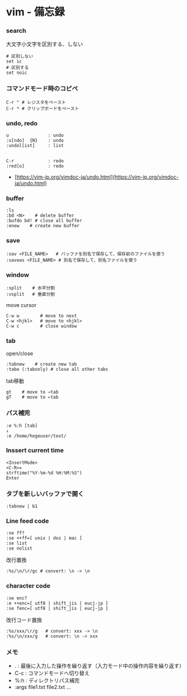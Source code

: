 # vim - 備忘録

### search 

大文字小文字を区別する、しない
``` 
# 区別しない
set ic
# 区別する
set noic
```

### コマンドモード時のコピペ

```vim
C-r " # レジスタをペースト
C-r * # クリップボードをペースト
```

### undo, redo

```vim
u               : undo
:u[ndo]  {N}    : undo
:undol[ist]     : list


C-r             : redo
:red[o]         : redo
```
* [https://vim-jp.org/vimdoc-ja/undo.html](https://vim-jp.org/vimdoc-ja/undo.html)

### buffer 

```vim
:ls
:bd <N>    # delete buffer
:bufdo bd! # close all buffer
:enew    # create new buffer
```



### save 

```vim
:sav <FILE_NAME>   # バッファを別名で保存して、保存前のファイルを使う
:saveas <FILE_NAME> # 別名で保存して、別名ファイルを使う
```



### window

```vim
:split    # 水平分割
:vsplit   # 垂直分割
```

move cursor 

```vim
C-w w        # move to next 
C-w <hjkl>   # move to <hjkl>
C-w c        # close window
```



### tab

open/close
```vim
:tabnew    # create new tab 
:tabo (:tabonly) # close all other tabs
```

tab移動

```vim
gt    # move to →tab
gT    # move to ←tab 
```



### パス補完

```
:e %:h [tab]
↓
:e /home/hogeuser/text/
```



### Inssert current time

```vim
<InsertMode>
<C-R>= 
strftime("%Y-%m-%d %H:%M:%S")
Enter
```





### タブを新しいバッファで開く

```vim
:tabnew | b1
```


### Line feed code

```vim
:se ff?
:se ++ff=[ unix | dos | mac ]
:se list
:se nolist
```

改行置換

```vim
:%s/\n/\r/gc # convert: \n -> \n
```


### character code

```vim
:se enc?
:e ++enc=[ utf8 | shift_jis | eucj-jp ]
:se fenc=[ utf8 | shift_jis | eucj-jp ]
```

改行コード置換

```vim
:%s/xxx/\r/g   # convert: xxx -> \n
:%s/\n/xxx/g   # convert: \n -> xxx
```





### メモ

* . : 最後に入力した操作を繰り返す（入力モード中の操作内容を繰り返す）
* C-c : コマンドモードへ切り替え
* %:h : ディレクトリパス補完
* :args file1.txt file2.txt ...




















